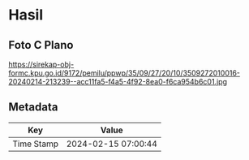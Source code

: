 # Hasil

## Foto C Plano

https://sirekap-obj-formc.kpu.go.id/9172/pemilu/ppwp/35/09/27/20/10/3509272010016-20240214-213239--acc11fa5-f4a5-4f92-8ea0-f6ca954b6c01.jpg


## Metadata

| Key        | Value               |
| ---------- | ------------------- |
| Time Stamp | 2024-02-15 07:00:44 |



